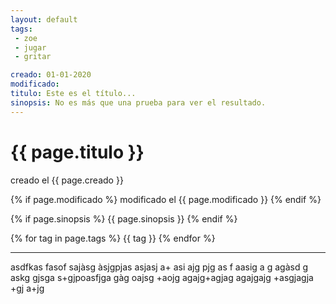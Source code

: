 ```yaml
---
layout: default
tags:
 - zoe
 - jugar
 - gritar

creado: 01-01-2020
modificado:
titulo: Este es el título...
sinopsis: No es más que una prueba para ver el resultado.
---
```


# {{ page.titulo }}

creado el {{ page.creado }}

{% if page.modificado %}
modificado el {{ page.modificado }}
{% endif %}

{% if page.sinopsis %}
{{ page.sinopsis }}
{% endif %}

{% for tag in page.tags %}
<span class="tag"> {{ tag }} </hspan>
{% endfor %}

---
	
asdfkas fasof sajàsg àsjgpjas asjasj a+ 
asi ajg pjg 
as f
aasig
a g
agàsd g
askg gjsga s+gjpoasfjga gàg oajsg +aojg 
agajg+agjag agajgajg +asgjagja +gj a+jg
